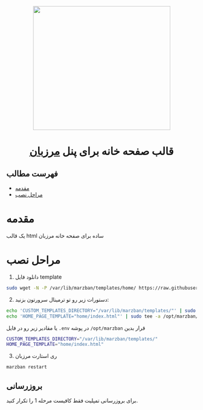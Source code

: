 <p align="center">
  <a href="https://github.com/oXIIIo/marzban-template/tree/master/home" target="_blank" rel="noopener noreferrer">
    <picture>
      <source media="(prefers-color-scheme: dark)" srcset="https://raw.githubusercontent.com/oXIIIo/marzban-template/master/home/preview.gif">
      <img width="363" height="328" src="https://raw.githubusercontent.com/oXIIIo/marzban-template/master/home/preview.gif">
    </picture>
  </a>
</p>
<h1 align="center"/>قالب صفحه خانه برای پنل  <a href="https://github.com/Gozargah/Marzban">مرزبان</a></h1>

## فهرست مطالب
- [مقدمه](#مقدمه)
- [مراحل نصب](#مراحل-نصب)

# مقدمه
یک قالب html ساده برای صفحه خانه مرزبان

# مراحل نصب
1. دانلود فایل template
```sh
sudo wget -N -P /var/lib/marzban/templates/home/ https://raw.githubusercontent.com/oXIIIo/marzban-template/master/home/index.html
```

2. دستورات زیر رو تو ترمینال سرورتون بزنید:
```sh
echo 'CUSTOM_TEMPLATES_DIRECTORY="/var/lib/marzban/templates/"' | sudo tee -a /opt/marzban/.env
echo 'HOME_PAGE_TEMPLATE="home/index.html"' | sudo tee -a /opt/marzban/.env
```
یا مقادیر زیر رو در فایل `.env` در پوشه `/opt/marzban` قرار بدین
```sh
CUSTOM_TEMPLATES_DIRECTORY="/var/lib/marzban/templates/"
HOME_PAGE_TEMPLATE="home/index.html"
```

3. ری استارت مرزبان
```sh
marzban restart
```

## بروزرسانی
برای بروزرسانی تمپلیت فقط کافیست مرحله 1 را تکرار کنید.
